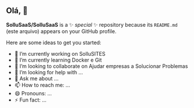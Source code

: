 ## Olá, 👋


**SolluSaaS/SolluSaaS** is a ✨ _special_ ✨ repository because its `README.md` (este arquivo) appears on your GitHub profile.

Here are some ideas to get you started:

- 🔭 I’m currently working on SolluSITES
- 🌱 I’m currently learning Docker e Git
- 👯 I’m looking to collaborate on Ajudar empresas a Solucionar Problemas
- 🤔 I’m looking for help with ...
- 💬 Ask me about ...
- 📫 How to reach me: ...
- 😄 Pronouns: ...
- ⚡ Fun fact: ...

